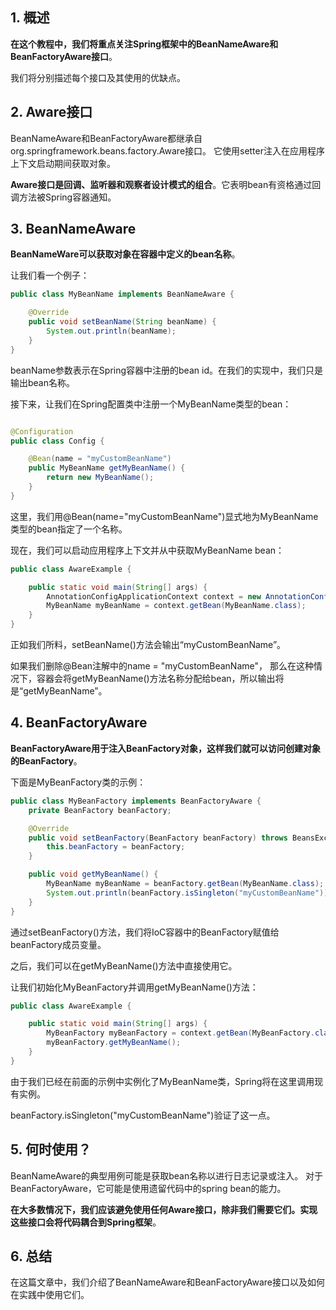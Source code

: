 ## 1. 概述

**在这个教程中，我们将重点关注Spring框架中的BeanNameAware和BeanFactoryAware接口**。

我们将分别描述每个接口及其使用的优缺点。

## 2. Aware接口

BeanNameAware和BeanFactoryAware都继承自org.springframework.beans.factory.Aware接口。
它使用setter注入在应用程序上下文启动期间获取对象。

**Aware接口是回调、监听器和观察者设计模式的组合**。它表明bean有资格通过回调方法被Spring容器通知。

## 3. BeanNameAware

**BeanNameWare可以获取对象在容器中定义的bean名称**。

让我们看一个例子：

```java
public class MyBeanName implements BeanNameAware {

    @Override
    public void setBeanName(String beanName) {
        System.out.println(beanName);
    }
}
``` 

beanName参数表示在Spring容器中注册的bean id。在我们的实现中，我们只是输出bean名称。

接下来，让我们在Spring配置类中注册一个MyBeanName类型的bean：

```java

@Configuration
public class Config {

    @Bean(name = "myCustomBeanName")
    public MyBeanName getMyBeanName() {
        return new MyBeanName();
    }
}
```

这里，我们用@Bean(name="myCustomBeanName")显式地为MyBeanName类型的bean指定了一个名称。

现在，我们可以启动应用程序上下文并从中获取MyBeanName bean：

```java
public class AwareExample {

    public static void main(String[] args) {
        AnnotationConfigApplicationContext context = new AnnotationConfigApplicationContext(Config.class);
        MyBeanName myBeanName = context.getBean(MyBeanName.class);
    }
}
```

正如我们所料，setBeanName()方法会输出“myCustomBeanName”。

如果我们删除@Bean注解中的name = "myCustomBeanName"，
那么在这种情况下，容器会将getMyBeanName()方法名称分配给bean，所以输出将是“getMyBeanName”。

## 4. BeanFactoryAware

**BeanFactoryAware用于注入BeanFactory对象，这样我们就可以访问创建对象的BeanFactory**。

下面是MyBeanFactory类的示例：

```java
public class MyBeanFactory implements BeanFactoryAware {
    private BeanFactory beanFactory;

    @Override
    public void setBeanFactory(BeanFactory beanFactory) throws BeansException {
        this.beanFactory = beanFactory;
    }

    public void getMyBeanName() {
        MyBeanName myBeanName = beanFactory.getBean(MyBeanName.class);
        System.out.println(beanFactory.isSingleton("myCustomBeanName"));
    }
}
```

通过setBeanFactory()方法，我们将IoC容器中的BeanFactory赋值给beanFactory成员变量。

之后，我们可以在getMyBeanName()方法中直接使用它。

让我们初始化MyBeanFactory并调用getMyBeanName()方法：

```java
public class AwareExample {

    public static void main(String[] args) {
        MyBeanFactory myBeanFactory = context.getBean(MyBeanFactory.class);
        myBeanFactory.getMyBeanName();
    }
}
```

由于我们已经在前面的示例中实例化了MyBeanName类，Spring将在这里调用现有实例。

beanFactory.isSingleton("myCustomBeanName")验证了这一点。

## 5. 何时使用？

BeanNameAware的典型用例可能是获取bean名称以进行日志记录或注入。
对于BeanFactoryAware，它可能是使用遗留代码中的spring bean的能力。

**在大多数情况下，我们应该避免使用任何Aware接口，除非我们需要它们。实现这些接口会将代码耦合到Spring框架**。

## 6. 总结

在这篇文章中，我们介绍了BeanNameAware和BeanFactoryAware接口以及如何在实践中使用它们。